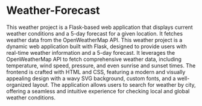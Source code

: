 # Weather-Forecast
This weather project is a Flask-based web application that displays current weather conditions and a 5-day forecast for a given location. It fetches weather data from the OpenWeatherMap API.
This weather project is a dynamic web application built with Flask, designed to provide users with real-time weather information and a 5-day forecast. 
It leverages the OpenWeatherMap API to fetch comprehensive weather data, including temperature, wind speed, pressure, and even sunrise and sunset times.
The frontend is crafted with HTML and CSS, featuring a modern and visually appealing design with a wavy SVG background, custom fonts, and a well-organized layout.
The application allows users to search for weather by city, offering a seamless and intuitive experience for checking local and global weather conditions.
